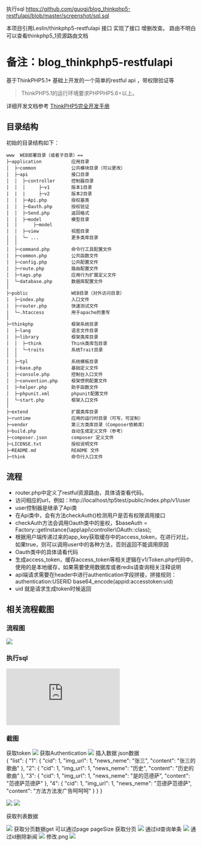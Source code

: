 
执行sql 
https://github.com/guogj/blog_thinkphp5-restfulapi/blob/master/screenshot/sql.sql


本项目引用Leslin/thinkphp5-restfulapi 接口
实现了接口 增删改查。
路由不明白可以查看thinkphp5_1资源路由文档

备注：blog_thinkphp5-restfulapi
====================

基于ThinkPHP5.1* 基础上开发的一个简单的restful api ，带权限验证等

> ThinkPHP5.1的运行环境要求PHPPHP5.6+以上。

详细开发文档参考 [ThinkPHP5完全开发手册](https://www.kancloud.cn/manual/thinkphp5_1/353946)


## 目录结构

初始的目录结构如下：

~~~
www  WEB部署目录（或者子目录）==
├─application           应用目录
│  ├─common             公共模块目录（可以更改）
│  ├─api                接口目录
│  │  ├─controller      控制器目录
│  │  │     ├─v1        版本1目录
|  |  |     ├─v2        版本2目录
│  │  ├─Api.php         授权基类
│  │  ├─Oauth.php       授权验证
│  │  ├─Send.php        返回格式
│  │  ├─model           模型目录
|  |      ├─model     
│  │  ├─view            视图目录
│  │  └─ ...            更多类库目录
│  │
│  ├─command.php        命令行工具配置文件
│  ├─common.php         公共函数文件
│  ├─config.php         公共配置文件
│  ├─route.php          路由配置文件
│  ├─tags.php           应用行为扩展定义文件
│  └─database.php       数据库配置文件
│
├─public                WEB目录（对外访问目录）
│  ├─index.php          入口文件
│  ├─router.php         快速测试文件
│  └─.htaccess          用于apache的重写
│
├─thinkphp              框架系统目录
│  ├─lang               语言文件目录
│  ├─library            框架类库目录
│  │  ├─think           Think类库包目录
│  │  └─traits          系统Trait目录
│  │
│  ├─tpl                系统模板目录
│  ├─base.php           基础定义文件
│  ├─console.php        控制台入口文件
│  ├─convention.php     框架惯例配置文件
│  ├─helper.php         助手函数文件
│  ├─phpunit.xml        phpunit配置文件
│  └─start.php          框架入口文件
│
├─extend                扩展类库目录
├─runtime               应用的运行时目录（可写，可定制）
├─vendor                第三方类库目录（Composer依赖库）
├─build.php             自动生成定义文件（参考）
├─composer.json         composer 定义文件
├─LICENSE.txt           授权说明文件
├─README.md             README 文件
├─think                 命令行入口文件
~~~

## 流程

-  router.php中定义了restful资源路由，具体请查看代码。
-  访问相应的url，例如：http://localhost/tp5test/public/index.php/v1/user
-  user控制器是继承了Api类
-  在Api类中，会有方法checkAuth()检测用户是否有权限调用接口
-  checkAuth方法会调用Oauth类中的鉴权，$baseAuth = Factory::getInstance(\app\api\controller\OAuth::class);
-  根据用户端传递过来的app_key获取缓存中的access_token，在进行对比，如果true，则可以调用user中的各种方法，否则返回不能调用原因
-  Oauth类中的具体请看代码
-  生成access_token，缓存access_token等相关逻辑在v1/Token.php代码中，使用的是本地缓存，如果需要使用数据库或者redis请查询相关注释说明
-  api端请求需要在header中进行authentication字段拼接，拼接规则：authentication:USERID base64_encode(appid:accesstoken:uid)
-  uid 就是请求生成token时候返回
## 相关流程截图

### 流程图

![](https://github.com/Leslin/thinkphp5-restfulapi/blob/master/screenshot/accesstoken.png)

### 执行sql

![](https://github.com/guogj/blog_thinkphp5-restfulapi/blob/master/screenshot/sql.sql)
### 截图
获取token
![](https://github.com/guogj/blog_thinkphp5-restfulapi/blob/master/screenshot/获取token.png)
获取Authentication
![](https://github.com/guogj/blog_thinkphp5-restfulapi/blob/master/screenshot/获取Authentication.png)
插入数据 json数据  
{
    "list": {
        "1": {
            "cid": 1,
            "img_url": 1,
            "news_neme": "张三",
            "content": "张三的歌曲"
        },
        "2": {
            "cid": 1,
            "img_url": 1,
            "news_neme": "历史",
            "content": "历史的歌曲"
        },
        "3": {
            "cid": 1,
            "img_url": 1,
            "news_neme": "是的范德萨",
            "content": "范德萨范德萨"
        },
        "4": {
            "cid": 1,
            "img_url": 1,
            "news_neme": "范德萨范德萨",
            "content": "方法方法发广告呵呵呵"
        }
    }
}

![](https://github.com/guogj/blog_thinkphp5-restfulapi/blob/master/screenshot/保存新闻1.png)
![](https://github.com/guogj/blog_thinkphp5-restfulapi/blob/master/screenshot/保存新闻传入json数据2.png)

获取列表数据

![](https://github.com/guogj/blog_thinkphp5-restfulapi/blob/master/screenshot/获取list.png)
获取分页数据get   可以通过page pageSize 获取分页
![](https://github.com/guogj/blog_thinkphp5-restfulapi/blob/master/screenshot/分页.png)
通过id查询单条
![](https://github.com/guogj/blog_thinkphp5-restfulapi/blob/master/screenshot/通过id查询单条.png)
通过id删除新闻
![](https://github.com/guogj/blog_thinkphp5-restfulapi/blob/master/screenshot/通过id删除新闻.png)
修改.png
![](https://github.com/guogj/blog_thinkphp5-restfulapi/blob/master/screenshot/修改.png)
